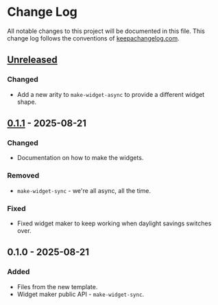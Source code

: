 # Change Log
All notable changes to this project will be documented in this file. This change log follows the conventions of [keepachangelog.com](http://keepachangelog.com/).

## [Unreleased]
### Changed
- Add a new arity to `make-widget-async` to provide a different widget shape.

## [0.1.1] - 2025-08-21
### Changed
- Documentation on how to make the widgets.

### Removed
- `make-widget-sync` - we're all async, all the time.

### Fixed
- Fixed widget maker to keep working when daylight savings switches over.

## 0.1.0 - 2025-08-21
### Added
- Files from the new template.
- Widget maker public API - `make-widget-sync`.

[Unreleased]: https://github.com/edn-templ/edn-templ/compare/0.1.1...HEAD
[0.1.1]: https://github.com/edn-templ/edn-templ/compare/0.1.0...0.1.1
